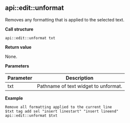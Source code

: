 ## api::edit::unformat

Removes any formatting that is applied to the selected text.

**Call structure**

`api::edit::unformat txt`

**Return value**

None.

**Parameters**

| Parameter | Description |
| - | - |
| txt | Pathname of text widget to unformat. |

**Example**

	Remove all formatting applied to the current line
	$txt tag add sel "insert linestart" "insert lineend"
	api::edit::unformat $txt
